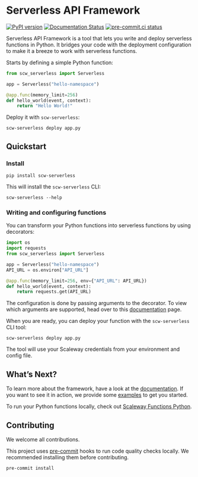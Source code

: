 # Serverless API Framework

[![PyPI version](https://badge.fury.io/py/scw-serverless.svg)](https://badge.fury.io/py/scw-serverless)
[![Documentation Status](https://readthedocs.org/projects/serverless-api-framework-python/badge/?version=latest)](https://serverless-api-framework-python.readthedocs.io/en/latest/?badge=latest)
[![pre-commit.ci status](https://results.pre-commit.ci/badge/github/scaleway/serverless-api-framework-python/main.svg)](https://results.pre-commit.ci/latest/github/scaleway/serverless-api-framework-python/main)

Serverless API Framework is a tool that lets you write and deploy serverless functions in Python.
It bridges your code with the deployment configuration to make it a breeze to work with serverless functions.

Starts by defining a simple Python function:

```python
from scw_serverless import Serverless

app = Serverless("hello-namespace")

@app.func(memory_limit=256)
def hello_world(event, context):
    return "Hello World!"
```

Deploy it with `scw-serverless`:

```console
scw-serverless deploy app.py
```

## Quickstart

### Install

```console
pip install scw-serverless
```

This will install the `scw-serverless` CLI:

```console
scw-serverless --help
```

### Writing and configuring functions

You can transform your Python functions into serverless functions by using decorators:

```python
import os
import requests
from scw_serverless import Serverless

app = Serverless("hello-namespace")
API_URL = os.environ["API_URL"]

@app.func(memory_limit=256, env={"API_URL": API_URL})
def hello_world(event, context):
    return requests.get(API_URL)
```

The configuration is done by passing arguments to the decorator.
To view which arguments are supported, head over to this [documentation](https://serverless-api-framework-python.readthedocs.io/) page.

When you are ready, you can deploy your function with the `scw-serverless` CLI tool:

```console
scw-serverless deploy app.py
```

The tool will use your Scaleway credentials from your environment and config file.

## What’s Next?

To learn more about the framework, have a look at the [documentation](https://serverless-api-framework-python.readthedocs.io/).
If you want to see it in action, we provide some [examples](https://github.com/scaleway/serverless-api-framework-python-python/tree/main/examples) to get you started.

To run your Python functions locally, check out [Scaleway Functions Python](https://github.com/scaleway/serverless-functions-python).

## Contributing

We welcome all contributions.

This project uses [pre-commit](https://pre-commit.com/) hooks to run code quality checks locally. We recommended installing them before contributing.

```console
pre-commit install
```
